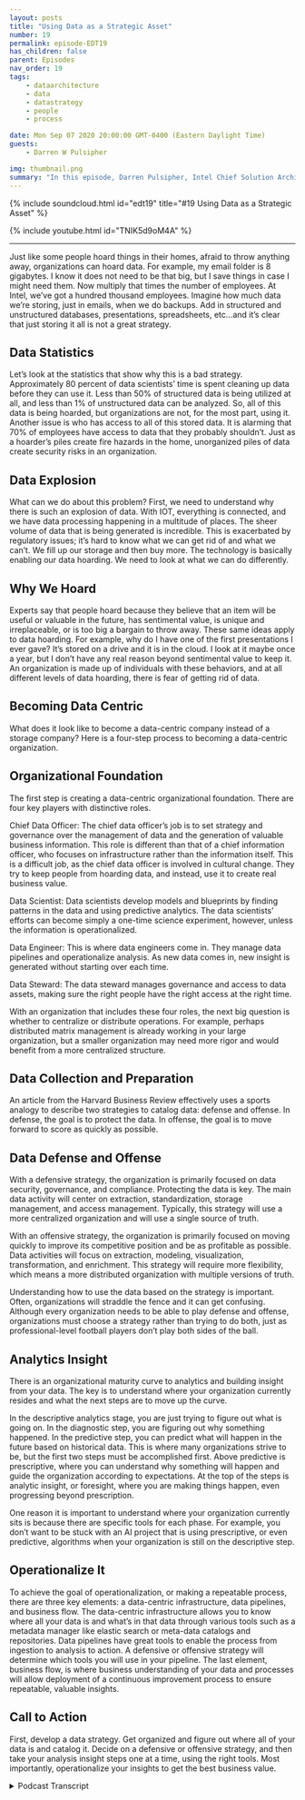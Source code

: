 ```yaml
---
layout: posts
title: "Using Data as a Strategic Asset"
number: 19
permalink: episode-EDT19
has_children: false
parent: Episodes
nav_order: 19
tags:
    - dataarchitecture
    - data
    - datastrategy
    - people
    - process

date: Mon Sep 07 2020 20:00:00 GMT-0400 (Eastern Daylight Time)
guests:
    - Darren W Pulsipher

img: thumbnail.png
summary: "In this episode, Darren Pulsipher, Intel Chief Solution Architect, Public Sector, explores how organizations can move from simply hoarding data to using it as a strategic asset."
---
```


{% include soundcloud.html id="edt19" title="#19 Using Data as a Strategic Asset" %}

{% include youtube.html id="TNIK5d9oM4A" %}

---

Just like some people hoard things in their homes, afraid to throw anything away, organizations can hoard data. For example, my email folder is 8 gigabytes. I know it
does not need to be that big, but I save things in case I might need them. Now multiply that times the number of employees. At Intel, we’ve got a hundred thousand employees. Imagine how much data we’re storing, just in emails, when we do backups. Add in structured and unstructured databases, presentations, spreadsheets, etc…and it’s clear that just storing it all is not a great strategy.

## Data Statistics

Let’s look at the statistics that show why this is a bad strategy. Approximately 80 percent of data scientists’ time is spent cleaning up data before they can use it. Less than 50% of structured data is being utilized at all, and less than 1% of unstructured data can be analyzed. So, all of this data is being hoarded, but organizations are not, for the most part, using it. Another issue is who has access to all of this stored data. It is alarming that 70% of employees have access to data that they probably shouldn’t. Just as a hoarder’s piles create fire hazards in the home, unorganized piles of data create security risks in an organization.

## Data Explosion

What can we do about this problem? First, we need to understand why there is such an explosion of data. With IOT, everything is connected, and we have data processing happening in a multitude of places. The sheer volume of data that is being generated is incredible. This is exacerbated by regulatory issues; it’s hard to know what we can get rid of and what we can’t. We fill up our storage and then buy more. The technology is basically enabling our data hoarding. We need to look at what we can do differently.

## Why We Hoard

Experts say that people hoard because they believe that an item will be useful or valuable in the future, has sentimental value, is unique and irreplaceable, or is too big a bargain to throw away. These same ideas apply to data hoarding. For example, why do I have one of the first presentations I ever gave? It’s stored on a drive and it is in the cloud. I look at it maybe once a year, but I don’t have any real reason beyond sentimental value to keep it. An organization is made up of individuals with these behaviors, and at all different levels of data hoarding, there is fear of getting rid of data.

## Becoming Data Centric

What does it look like to become a data-centric company instead of a storage company? Here is a four-step process to becoming a data-centric organization.

## Organizational Foundation

The first step is creating a data-centric organizational foundation. There are four key players with distinctive roles.

Chief Data Officer: The chief data officer’s job is to set strategy and governance over the management of data and the generation of valuable business information. This role is different than that of a chief information officer, who focuses on infrastructure rather than the information itself. This is a difficult job, as the chief data officer is involved in cultural change. They try to keep people from hoarding data, and instead, use it to create real business value.

Data Scientist: Data scientists develop models and blueprints by finding patterns in the data and using predictive analytics. The data scientists’ efforts can become simply a one-time science experiment, however, unless the information is operationalized.

Data Engineer: This is where data engineers come in. They manage data pipelines and operationalize analysis. As new data comes in, new insight is generated without starting over each time.

Data Steward: The data steward manages governance and access to data assets, making sure the right people have the right access at the right time.

With an organization that includes these four roles, the next big question is whether to centralize or distribute operations.  For example, perhaps distributed matrix management is already working in your large organization, but a smaller organization may need more rigor and would benefit from a more centralized structure.

## Data Collection and Preparation

An article from the Harvard Business Review effectively uses a sports analogy to describe two strategies to catalog data: defense and offense. In defense, the goal is to protect the data. In offense, the goal is to move forward to score as quickly as possible.

## Data Defense and Offense

With a defensive strategy, the organization is primarily focused on data security, governance, and compliance. Protecting the data is key. The main data activity will center on extraction, standardization, storage management, and access management. Typically, this strategy will use a more centralized organization and will use a single source of truth.

With an offensive strategy, the organization is primarily focused on moving quickly to improve its competitive position and be as profitable as possible. Data activities will focus on extraction, modeling, visualization, transformation, and enrichment.
This strategy will require more flexibility, which means a more distributed organization with multiple versions of truth.

Understanding how to use the data based on the strategy is important. Often, organizations will straddle the fence and it can get confusing. Although every organization needs to be able to play defense and offense, organizations must choose a strategy rather than trying to do both, just as professional-level football players don’t play both sides of the ball.

## Analytics Insight

There is an organizational maturity curve to analytics and building insight from your data. The key is to understand where your organization currently resides and what the next steps are to move up the curve.

In the descriptive analytics stage, you are just trying to figure out what is going on. In the diagnostic step, you are figuring out why something happened. In the predictive step, you can predict what will happen in the future based on historical data. This is where many organizations strive to be, but the first two steps must be accomplished first. Above predictive is prescriptive, where you can understand why something will happen and guide the organization according to expectations. At the top of the steps is analytic insight, or foresight, where you are making things happen, even progressing beyond prescription.

One reason it is important to understand where your organization currently sits is because there are specific tools for each phase. For example, you don’t want to be stuck with an AI project that is using prescriptive, or even predictive, algorithms when your organization is still on the descriptive step.

## Operationalize It

To achieve the goal of operationalization, or making a repeatable process, there are three key elements: a data-centric infrastructure, data pipelines, and business flow.
The data-centric infrastructure allows you to know where all your data is and what’s in that data through various tools such as a metadata manager like elastic search or meta-data catalogs and repositories. Data pipelines have great tools to enable the process from ingestion to analysis to action. A defensive or offensive strategy will determine which tools you will use in your pipeline. The last element, business flow, is where business understanding of your data and processes will allow deployment of a continuous improvement process to ensure repeatable, valuable insights.

## Call to Action

First, develop a data strategy. Get organized and figure out where all of your data is and catalog it. Decide on a defensive or offensive strategy, and then take your analysis insight steps one at a time, using the right tools. Most importantly, operationalize your insights to get the best business value.



<details>
<summary> Podcast Transcript </summary>

<p></p>

</details>
